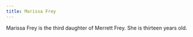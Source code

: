 ```yaml
---
title: Marissa Frey
---
```


Marissa Frey is the third daughter of Merrett Frey. She is thirteen years old.


